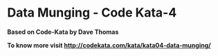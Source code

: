 # Data Munging - Code Kata-4

**Based on Code-Kata by Dave Thomas**

**To know more visit http://codekata.com/kata/kata04-data-munging/**

